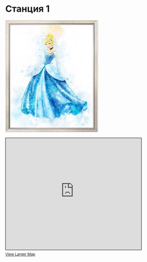 # Станция 1

![Stage 1](img/01.jpg)

<iframe width="425" height="350" frameborder="0" scrolling="no" marginheight="0" marginwidth="0" src="https://www.openstreetmap.org/export/embed.html?bbox=24.90286767482758%2C59.46669527445118%2C24.90597367286682%2C59.46765049059825&amp;layer=mapnik&amp;marker=59.46717356722364%2C24.9044206738472" style="border: 1px solid black"></iframe><br/><small><a href="https://www.openstreetmap.org/?mlat=59.46717&amp;mlon=24.90442#map=19/59.46717/24.90442&amp;layers=N">View Larger Map</a></small>
